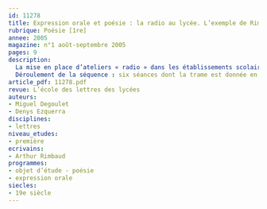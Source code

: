 ```yaml
---
id: 11278
title: Expression orale et poésie : la radio au lycée. L’exemple de Rimbaud (séquence)
rubrique: Poésie [1re]
annee: 2005
magazine: n°1 août-septembre 2005
pages: 9
description: 
  La mise en place d’ateliers « radio » dans les établissements scolaires n’est pas un phénomène nouveau, et nombreux sont les élèves qui s’investissent, sur leur temps libre, dans cette activité. Leurs motivations sont diverses : il peut s’agir de la volonté de partager une passion, du plaisir de passer de la musique ou tout simplement de l’envie de s’exprimer. Dans tous les cas, la radio permet une approche fructueuse de la communication, du rapport à autrui par la parole, car les élèves doivent bien souvent « réapprendre » à parler, en utilisant un langage très éloigné de la langue qu’ils emploient couramment, mais aussi de la langue écrite. L’expérience se révèle également un formidable révélateur de personnalité. Pourquoi, dans ces conditions, ne pas faire de la radio un outil didactique ? Quels en seraient les bénéfices en terme d’apprentissage pour les élèves ? Il ne s’agit pas ici de chercher un nouveau gadget pour intéresser les élèves, mais de profiter de l’effet pédagogique (motivation, regain d’intérêt pour la matière) afin de construire un dispositif didactique pertinent.
  Déroulement de la séquence : six séances dont la trame est donnée en résumé : oralisation des poèmes, lectures comparées, lectures analytiques, production d’une interview radiophonique imaginaire, écriture d’invention, réalisation d’un dossier radiophonique, lectures cursives…
article_pdf: 11278.pdf
revue: L’école des lettres des lycées
auteurs:
- Miguel Degoulet
- Denys Ezquerra
disciplines:
- lettres
niveau_etudes:
- première
ecrivains:
- Arthur Rimbaud
programmes:
- objet d’étude - poésie
- expression orale
siecles:
- 19e siècle
---
```

